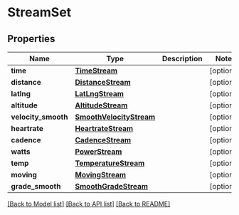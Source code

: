 # StreamSet

## Properties
Name | Type | Description | Notes
------------ | ------------- | ------------- | -------------
**time** | [**TimeStream**](TimeStream.md) |  | [optional] 
**distance** | [**DistanceStream**](DistanceStream.md) |  | [optional] 
**latlng** | [**LatLngStream**](LatLngStream.md) |  | [optional] 
**altitude** | [**AltitudeStream**](AltitudeStream.md) |  | [optional] 
**velocity_smooth** | [**SmoothVelocityStream**](SmoothVelocityStream.md) |  | [optional] 
**heartrate** | [**HeartrateStream**](HeartrateStream.md) |  | [optional] 
**cadence** | [**CadenceStream**](CadenceStream.md) |  | [optional] 
**watts** | [**PowerStream**](PowerStream.md) |  | [optional] 
**temp** | [**TemperatureStream**](TemperatureStream.md) |  | [optional] 
**moving** | [**MovingStream**](MovingStream.md) |  | [optional] 
**grade_smooth** | [**SmoothGradeStream**](SmoothGradeStream.md) |  | [optional] 

[[Back to Model list]](../README.md#documentation-for-models) [[Back to API list]](../README.md#documentation-for-api-endpoints) [[Back to README]](../README.md)

